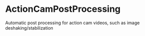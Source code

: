 ActionCamPostProcessing
=======================

Automatic post processing for action cam videos, such as image deshaking/stabilization
